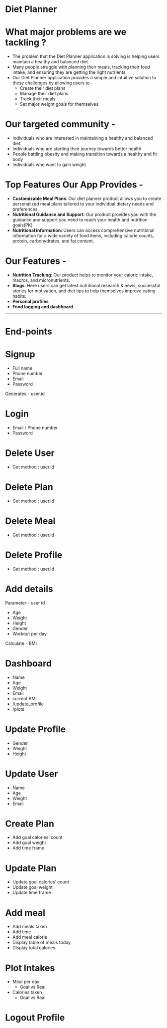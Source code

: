 # Diet Planner

# What major problems are we tackling ?

- The problem that the Diet Planner application is solving is helping users maintain a healthy and balanced diet.
- Many people struggle with planning their meals, tracking their food intake, and ensuring they are getting the right nutrients.
- Our Diet Planner application provides a simple and intuitive solution to these challenges by allowing users to  -
    - Create their diet plans
    - Manage their diet plans
    - Track their meals
    - Set major weight goals for themselves

# Our targeted community -

- Individuals who are interested in maintaining a healthy and balanced diet.
- Individuals who are starting their journey towards better health
- People battling obesity and making transition towards a healthy and fit body
- Individuals who want to gain weight.

# Top Features Our App Provides -

- **Customizable Meal Plans**: Our diet planner product allows you to create personalized meal plans tailored to your individual dietary needs and preferences.
- **Nutritional Guidance and Support**: Our product provides you with the guidance and support you need to reach your health and nutrition goals(PK)
- **Nutritional information:** Users can access comprehensive nutritional information for a wide variety of food items, including calorie counts, protein, carbohydrates, and fat content.

# Our Features -

- **Nutrition Tracking**: Our product helps to monitor your caloric intake, macros, and micronutrients.
- **Blogs**: Here users can get latest nutritional research & news, successful stories for motivation, and diet tips to help themselves improve eating habits.
- **Personal profiles**
- **Food logging and dashboard.**

---------------------------------------------------------------------------------------------------------------


# End-points

# Signup

- Full name
- Phone number
- Email
- Password

Generates - user.id

# Login

- Email / Phone number
- Password

# Delete User

- Get method : user.id

# Delete Plan

- Get method : user.id

# Delete Meal

- Get method : user.id

# Delete Profile

- Get method : user.id

# Add details

 Parameter - user id

- Age
- Weight
- Height
- Gender
- Workout per day

Calculate - BMI

# Dashboard

- Name
- Age
- Weight
- Email
- current BMI
- /update_profile
- /plots

# Update Profile

- Gender
- Weight
- Height

# Update User

- Name
- Age
- Weight
- Email

# Create Plan

- Add goal calories’ count
- Add goal weight
- Add time frame

# Update Plan

- Update goal calories’ count
- Update goal weight
- Update time frame

# Add meal

- Add meals taken
- Add time
- Add meal calorie
- Display table of meals today
- Display total calories

# Plot Intakes

- Meal per day
    - Goal vs Real
- Calories taken
    - Goal vs Real

# Logout Profile